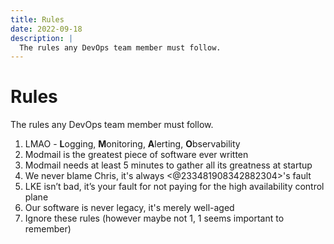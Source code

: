 ```yaml
---
title: Rules
date: 2022-09-18
description: |
  The rules any DevOps team member must follow.
---
```


# Rules

The rules any DevOps team member must follow.

1. LMAO - **L**ogging, **M**onitoring, **A**lerting, **O**bservability
2. Modmail is the greatest piece of software ever written
3. Modmail needs at least 5 minutes to gather all its greatness at startup
4. We never blame Chris, it's always <@233481908342882304>'s fault
5. LKE isn’t bad, it’s your fault for not paying for the high availability control plane
6. Our software is never legacy, it's merely well-aged
7. Ignore these rules (however maybe not 1, 1 seems important to remember)
